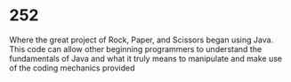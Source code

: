 # 252
Where the great project of Rock, Paper, and Scissors began using Java.
This code can allow other beginning programmers to understand the fundamentals of Java and what it truly means to manipulate and make use of the coding mechanics provided 
